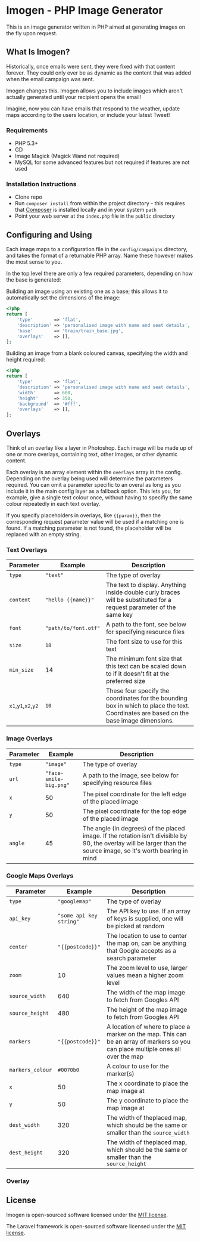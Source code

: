 # Imogen - PHP Image Generator

This is an image generator written in PHP aimed at generating images on the fly upon request.

## What Is Imogen?

Historically, once emails were sent, they were fixed with that content forever. They could only ever be as dynamic as the content that was added when the email campaign was sent.

Imogen changes this. Imogen allows you to include images which aren't actually generated until your recipient opens the email!

Imagine, now you can have emails that respond to the weather, update maps according to the users location, or include your latest Tweet!

### Requirements

* PHP 5.3+
* GD
* Image Magick (Magick Wand not required)
* MySQL for some advanced features but not required if features are not used

### Installation Instructions

* Clone repo
* Run `composer install` from within the project directory - this requires that [Composer](https://getcomposer.org/) is installed locally and in your system `path`
* Point your web server at the `index.php` file in the `public` directory

## Configuring and Using

Each image maps to a configuration file in the `config/campaigns` directory, and takes the format of a returnable PHP array. Name these however makes the most sense to you.

In the top level there are only a few required parameters, depending on how the base is generated:

Building an image using an existing one as a base; this allows it to automatically set the dimensions of the image:
```PHP
<?php
return [
	'type'        => 'flat',
	'description' => 'personalised image with name and seat details',
	'base'        => 'train/train_base.jpg',
	'overlays'    => [],
];
```

Building an image from a blank coloured canvas, specifying the width and height required:
```php
<?php
return [
	'type'        => 'flat',
	'description' => 'personalised image with name and seat details',
	'width'       => 600,
	'height'      => 350,
	'background'  => '#fff',
	'overlays'    => [],
];
```

## Overlays

Think of an overlay like a layer in Photoshop. Each image will be made up of one or more overlays, containing text, other images, or other dynamic content.

Each overlay is an array element within the `overlays` array in the config. Depending on the overlay being used will determine the parameters required. You can omit a parameter specific to an overal as long as you include it in the main config layer as a fallback option. This lets you, for example, give a single text colour once, without having to specifiy the same colour repeatedly in each text overlay.

If you specify placeholders in overlays, like `{{param}}`, then the corresponding request parameter value will be used if a matching one is found. If a matching parameter is not found, the placeholder will be replaced with an empty string.

### Text Overlays
Parameter | Example | Description
--- | --- | ---
`type`|`"text"`|The type of overlay
`content`|`"hello {{name}}"`|The text to display. Anything inside double curly braces will be substituted for a request parameter of the same key
`font`|`"path/to/font.otf"`|A path to the font, see below for specifying resource files
`size`|`18`|The font size to use for this text
`min_size`|14|The minimum font size that this text can be scaled down to if it doesn't fit at the preferred size
`x1`,`y1`,`x2`,`y2`|`10`|These four specify the coordinates for the bounding box in which to place the text. Coordinates are based on the base image dimensions.

### Image Overlays
Parameter | Example | Description
--- | --- | ---
`type`|`"image"`|The type of overlay
`url`|`"face-smile-big.png"`|A path to the image, see below for specifying resource files
`x`|50|The pixel coordinate for the left edge of the placed image
`y`|50|The pixel coordinate for the top edge of the placed image
`angle`|45|The angle (in degrees) of the placed image. If the rotation isn't divisible by 90, the overlay will be larger than the source image, so it's worth bearing in mind

### Google Maps Overlays
Parameter | Example | Description
--- | --- | ---
`type`|`"googlemap"`|The type of overlay
`api_key`|`"some api key string"`|The API key to use. If an array of keys is supplied, one will be picked at random
`center`|`"{{postcode}}"`|The location to use to center the map on, can be anything that Google accepts as a search parameter
`zoom`|10|The zoom level to use, larger values mean a higher zoom level
`source_width`|640|The width of the map image to fetch from Googles API
`source_height`|480|The height of the map image to fetch from Googles API
`markers`|`"{{postcode}}"`|A location of where to place a marker on the map. This can be an array of markers so you can place multiple ones all over the map
`markers_colour`|`#0070b0`|A colour to use for the marker(s)
`x`|50|The x coordinate to place the map image at
`y`|50|The y coordinate to place the map image at
`dest_width`|320|The width of theplaced map, which should be the same or smaller than the `source_width`
`dest_height`|320|The width of theplaced map, which should be the same or smaller than the `source_height`

### Overlay 

## License

Imogen is open-sourced software licensed under the [MIT license](http://opensource.org/licenses/MIT).


The Laravel framework is open-sourced software licensed under the [MIT license](http://opensource.org/licenses/MIT).




